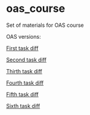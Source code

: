 # oas_course
Set of materials for OAS course

OAS versions:

[First task diff](https://github.com/DXHeroes/oas_course/commit/fb8391b789b360007c5e29cdddb8c18ac52bcd41)

[Second task diff](https://github.com/DXHeroes/oas_course/commit/c2233d7793e1f54603f79e2297125dd115a8e410)

[Thirth task diff](https://github.com/DXHeroes/oas_course/commit/a8191f9df8f96e464dec874e5b56260a0a1b78c9)

[Fourth task diff](https://github.com/DXHeroes/oas_course/commit/f382d93bc7d8bc6b32b8168392154ca42ec92337)

[Fifth task diff](https://github.com/DXHeroes/oas_course/commit/09e04d3d9bfae59c6d7e9cbf939963c32fcfbfa7)

[Sixth task diff](https://github.com/DXHeroes/oas_course/commit/75f46c928e91a3b7fe967cbc27052a47d79ce0b2)

